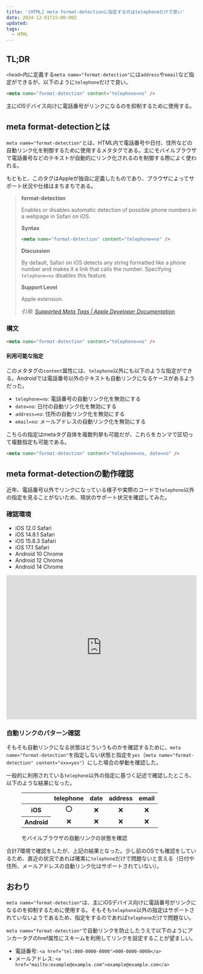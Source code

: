 ```yaml
---
title: '[HTML] meta format-detectionに指定するのはtelephoneだけで良い'
date: 2024-12-01T15:00:00Z
updated:
tags:
  - HTML
---
```


## TL;DR

`<head>`内に定義する`meta name="format-detection"`には`address`や`email`など指定ができるが、以下のように`telephone`だけで良い。

```html
<meta name="format-detection" content="telephone=no" />
```

主にiOSデバイス向けに電話番号がリンクになるのを抑制するために使用する。

## meta format-detectionとは

`meta name="format-detection"`とは、HTML内で電話番号や日付、住所などの自動リンク化を制御するために使用するメタタグである。主にモバイルブラウザで電話番号などのテキストが自動的にリンク化されるのを制御する際によく使われる。

もともと、このタグはAppleが独自に定義したものであり、ブラウザによってサポート状況や仕様はまちまちである。

> **format-detection**
>
> Enables or disables automatic detection of possible phone numbers in a webpage in Safari on iOS.
>
> **Syntax**
>
> ```html
> <meta name="format-detection" content="telephone=no" />
> ```
>
> **Discussion**
>
> By default, Safari on iOS detects any string formatted like a phone number and makes it a link that calls the number. Specifying `telephone=no` disables this feature.
>
> **Support Level**
>
> Apple extension.
>
> <cite>引用: [Supported Meta Tags | Apple Developer Documentation](https://developer.apple.com/library/archive/documentation/AppleApplications/Reference/SafariHTMLRef/Articles/MetaTags.html)</cite>

### 構文

```html
<meta name="format-detection" content="telephone=no" />
```

#### 利用可能な指定

このメタタグの`content`属性には、`telephone`以外にも以下のような指定ができる。Androidでは電話番号以外のテキストも自動リンクになるケースがあるようだった。

- `telephone=no`: 電話番号の自動リンク化を無効にする
- `date=no`: 日付の自動リンク化を無効にする
- `address=no`: 住所の自動リンク化を無効にする
- `email=no`: メールアドレスの自動リンク化を無効にする

こちらの指定はmetaタグ自体を複数列挙も可能だが、これらをカンマで区切って複数指定も可能である。

```html
<meta name="format-detection" content="telephone=no, date=no" />
```

## meta format-detectionの動作確認

近年、電話番号以外でリンクになっている様子や実際のコードで`telephone`以外の指定を見ることがないため、現状のサポート状況を確認してみた。

### 確認環境

- iOS 12.0 Safari
- iOS 14.8.1 Safari
- iOS 15.8.3 Safari
- iOS 17.1 Safari
- Android 10 Chrome
- Android 12 Chrome
- Android 14 Chrome

<iframe height="380" style="width: 100%;" scrolling="no" title="format-detection 確認用" src="https://codepen.io/hiro0218/embed/yLmEzyq?default-tab=&theme-id=light" frameborder="no" loading="lazy" allowtransparency="true" allowfullscreen="true">
  See the Pen <a href="https://codepen.io/hiro0218/pen/yLmEzyq">
  format-detection 確認用</a> by hiro (<a href="https://codepen.io/hiro0218">@hiro0218</a>)
  on <a href="https://codepen.io">CodePen</a>.
</iframe>

### 自動リンクのパターン確認

そもそも自動リンクになる状態はどういうものかを確認するために、`meta name="format-detection"`を指定しない状態と指定を`yes`（`meta name="format-detection" content="xxx=yes"`）にした場合の挙動を確認した。

一般的に利用されている`telephone`以外の指定に基づく記述で確認したところ、以下のような結果になった。

<figure>
  <table>
    <thead>
      <tr>
        <th>　</th>
        <th align="center">telephone</th>
        <th align="center">date</th>
        <th align="center">address</th>
        <th align="center">email</th>
      </tr>
      </thead>
      <tbody>
      <tr>
        <th>iOS</th>
        <td align="center">⭕</td>
        <td align="center">❌</td>
        <td align="center">❌</td>
        <td align="center">❌</td>
      </tr>
      <tr>
        <th>Android</th>
        <td align="center">❌</td>
        <td align="center">❌</td>
        <td align="center">❌</td>
        <td align="center">❌</td>
      </tr>
    </tbody>
  </table>
  <figcaption>モバイルブラウザの自動リンクの状態を確認</figcaption>
</figure>

合計7環境で確認をしたが、上記の結果となった。少し前のOSでも確認をしているため、直近の状況であれば確実に`telephone`だけで問題ないと言える（日付や住所、メールアドレスの自動リンク化はサポートされていない）。

## おわり

`meta name="format-detection"`は、主にiOSデバイス向けに電話番号がリンクになるのを抑制するために使用する。そもそも`telephone`以外の指定はサポートされていないようであるため、指定をするのであれば`telephone`だけで問題ない。

`meta name="format-detection"`で自動リンクを防止したうえで以下のようにアンカータグのhref属性にスキームを利用してリンクを設定することが望ましい。

- 電話番号: `<a href="tel:000-0000-0000">000-0000-0000</a>`
- メールアドレス: `<a href="mailto:example@example.com">example@example.com</a>`
